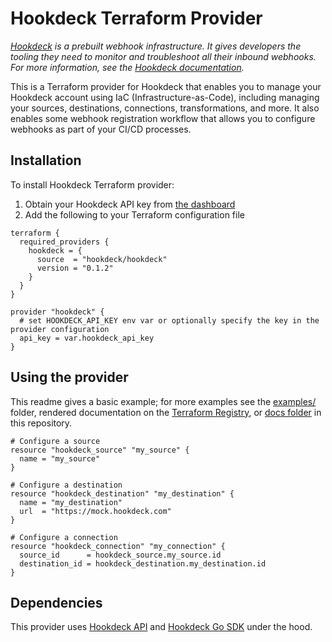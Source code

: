# Hookdeck Terraform Provider

_[Hookdeck](https://hookdeck.com) is a prebuilt webhook infrastructure. It gives developers the tooling they need to monitor and troubleshoot all their inbound webhooks. For more information, see the [Hookdeck documentation](https://hookdeck.com/docs)._

This is a Terraform provider for Hookdeck that enables you to manage your Hookdeck account using IaC (Infrastructure-as-Code), including managing your sources, destinations, connections, transformations, and more. It also enables some webhook registration workflow that allows you to configure webhooks as part of your CI/CD processes.

## Installation

To install Hookdeck Terraform provider:

1. Obtain your Hookdeck API key from [the dashboard](https://dashboard.hookdeck.com/workspace/secrets)
2. Add the following to your Terraform configuration file

```hcl
terraform {
  required_providers {
    hookdeck = {
      source  = "hookdeck/hookdeck"
      version = "0.1.2"
    }
  }
}

provider "hookdeck" {
  # set HOOKDECK_API_KEY env var or optionally specify the key in the provider configuration
  api_key = var.hookdeck_api_key
}
```

## Using the provider

This readme gives a basic example; for more examples see the [examples/](examples/) folder, rendered documentation on the [Terraform Registry](https://registry.terraform.io/providers/hookdeck/hookdeck/latest/docs), or [docs folder](docs/) in this repository.

```hcl
# Configure a source
resource "hookdeck_source" "my_source" {
  name = "my_source"
}

# Configure a destination
resource "hookdeck_destination" "my_destination" {
  name = "my_destination"
  url  = "https://mock.hookdeck.com"
}

# Configure a connection
resource "hookdeck_connection" "my_connection" {
  source_id      = hookdeck_source.my_source.id
  destination_id = hookdeck_destination.my_destination.id
}
```

## Dependencies

This provider uses [Hookdeck API](https://hookdeck.com/api-ref) and [Hookdeck Go SDK](https://github.com/hookdeck/hookdeck-go-sdk) under the hood.
